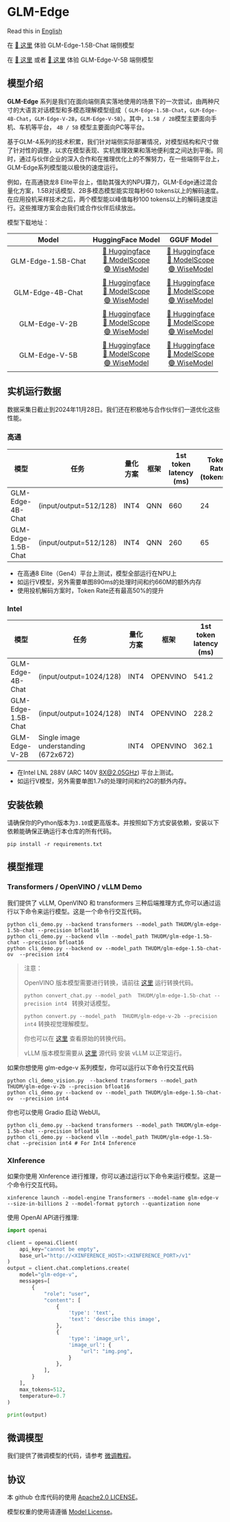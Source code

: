 # GLM-Edge

Read this in [English](README_en.md)

在 <a href="https://huggingface.co/spaces/THUDM-HF-SPACE/GLM-Edge-1.5B-Chat-Space" target="_blank"> 🤗 这里</a> 体验 GLM-Edge-1.5B-Chat 端侧模型

在 <a href="https://huggingface.co/spaces/THUDM-HF-SPACE/GLM-Edge-V-5B-Space" target="_blank"> 🤗 这里</a> 或者 <a href="https://modelscope.cn/studios/ZhipuAI/GLM-Edge-V-5B-Demo" target="_blank"> 🤖 这里</a> 体验 GLM-Edge-V-5B 端侧模型


## 模型介绍

**GLM-Edge** 系列是我们在面向端侧真实落地使用的场景下的一次尝试，由两种尺寸的大语言对话模型和多模态理解模型组成（
`GLM-Edge-1.5B-Chat`，`GLM-Edge-4B-Chat`，`GLM-Edge-V-2B`，`GLM-Edge-V-5B`）。其中，`1.5B / 2B`模型主要面向手机、车机等平台，
`4B / 5B` 模型主要面向PC等平台。

基于GLM-4系列的技术积累，我们针对端侧实际部署情况，对模型结构和尺寸做了针对性的调整，以求在模型表现、实机推理效果和落地便利度之间达到平衡。同时，通过与伙伴企业的深入合作和在推理优化上的不懈努力，在一些端侧平台上，GLM-Edge系列模型能以极快的速度运行。

例如，在高通骁龙8 Elite平台上，借助其强大的NPU算力，GLM-Edge通过混合量化方案，1.5B对话模型、2B多模态模型能实现每秒60
tokens以上的解码速度。在应用投机采样技术之后，两个模型能以峰值每秒100 tokens以上的解码速度运行。这些推理方案会由我们或合作伙伴后续放出。

模型下载地址：

|       Model        |                                                                                                     HuggingFace Model                                                                                                      |                                                                                                                GGUF Model                                                                                                                 |
|:------------------:|:--------------------------------------------------------------------------------------------------------------------------------------------------------------------------------------------------------------------------:|:-----------------------------------------------------------------------------------------------------------------------------------------------------------------------------------------------------------------------------------------:|
| GLM-Edge-1.5B-Chat | [🤗 Huggingface](https://huggingface.co/THUDM/glm-edge-1.5b-chat)<br> [🤖 ModelScope](https://modelscope.cn/models/ZhipuAI/glm-edge-1.5b-chat) <br> [🟣 WiseModel](https://wisemodel.cn/models/ZhipuAI/glm-edge-1.5b-chat) | [🤗 Huggingface](https://huggingface.co/THUDM/glm-edge-1.5b-chat-gguf)<br> [🤖 ModelScope](https://modelscope.cn/models/ZhipuAI/glm-edge-1.5b-chat-gguf) <br> [🟣 WiseModel](https://wisemodel.cn/models/ZhipuAI/glm-edge-1.5b-chat-gguf) |
|  GLM-Edge-4B-Chat  | [🤗 Huggingface](https://huggingface.co/THUDM/glm-edge-4b-chat)<br> [🤖 ModelScope](https://modelscope.cn/models/ZhipuAI/glm-edge-4b-chat)      <br> [🟣 WiseModel](https://wisemodel.cn/models/ZhipuAI/glm-edge-4b-chat)  |    [🤗 Huggingface](https://huggingface.co/THUDM/glm-edge-4b-chat-gguf)<br> [🤖 ModelScope](https://modelscope.cn/models/ZhipuAI/glm-edge-4b-chat-gguf) <br> [🟣 WiseModel](https://wisemodel.cn/models/ZhipuAI/glm-edge-4b-chat-gguf)    |
|   GLM-Edge-V-2B    |        [🤗 Huggingface](https://huggingface.co/THUDM/glm-edge-v-2b)<br> [🤖 ModelScope](https://modelscope.cn/models/ZhipuAI/glm-edge-v-2b) <br> [🟣 WiseModel](https://wisemodel.cn/models/ZhipuAI/glm-edge-v-2b)         |        [🤗 Huggingface](https://huggingface.co/THUDM/glm-edge-v-2b-gguf)<br> [🤖 ModelScope](https://modelscope.cn/models/ZhipuAI/glm-edge-v-2b-gguf) <br> [🟣 WiseModel](https://wisemodel.cn/models/ZhipuAI/glm-edge-v-2b-gguf)         |
|   GLM-Edge-V-5B    |   [🤗 Huggingface](https://huggingface.co/THUDM/glm-edge-v-5b)<br> [🤖 ModelScope](https://modelscope.cn/models/ZhipuAI/glm-edge-v-5b)           <br> [🟣 WiseModel](https://wisemodel.cn/models/ZhipuAI/glm-edge-v-5b)    |        [🤗 Huggingface](https://huggingface.co/THUDM/glm-edge-v-5b-gguf)<br> [🤖 ModelScope](https://modelscope.cn/models/ZhipuAI/glm-edge-v-5b-gguf) <br> [🟣 WiseModel](https://wisemodel.cn/models/ZhipuAI/glm-edge-v-5b-gguf)         |

## 实机运行数据

数据采集日截止到2024年11月28日。我们还在积极地与合作伙伴们一道优化这些性能。

### 高通

| 模型                 | 任务                     | 量化方案 | 框架  | 1st token latency (ms) | Token Rate (tokens/s) | Peak Memory Footprint (GB) |
|--------------------|------------------------|------|-----|------------------------|-----------------------|----------------------------|
| GLM-Edge-4B-Chat   | (input/output=512/128) | INT4 | QNN | 660                    | 24                    | 2.9                        |
| GLM-Edge-1.5B-Chat | (input/output=512/128) | INT4 | QNN | 260                    | 65                    | 1.2                        |

* 在高通8 Elite（Gen4）平台上测试，模型全部运行在NPU上
* 如运行V模型，另外需要单图890ms的处理时间和约660M的额外内存
* 使用投机解码方案时，Token Rate还有最高50%的提升

### Intel

| 模型                 | 任务                                   | 量化方案 | 框架       | 1st token latency (ms) | Token Rate (tokens/s) | Peak Memory Footprint (GB) |
|--------------------|--------------------------------------|------|----------|------------------------|-----------------------|----------------------------|
| GLM-Edge-4B-Chat   | (input/output=1024/128)              | INT4 | OPENVINO | 541.2                  | 27                    | 3.9                        |
| GLM-Edge-1.5B-Chat | (input/output=1024/128)              | INT4 | OPENVINO | 228.2                  | 63                    | 2.3                        |
| GLM-Edge-V-2B      | Single image understanding (672x672) | INT4 | OPENVINO | 362.1                  | 70                    | 3.4                        |

* 在Intel LNL 288V (ARC 140V 8X@2.05GHz) 平台上测试。
* 如运行V模型，另外需要单图1.7s的处理时间和约2G的额外内存。

## 安装依赖

请确保你的Python版本为`3.10`或更高版本。并按照如下方式安装依赖，安装以下依赖能确保正确运行本仓库的所有代码。

```shell
pip install -r requirements.txt
```

## 模型推理

### Transformers / OpenVINO / vLLM Demo

我们提供了 vLLM, OpenVINO 和 transformers 三种后端推理方式,你可以通过运行以下命令来运行模型。这是一个命令行交互代码。

```shell
python cli_demo.py --backend transformers --model_path THUDM/glm-edge-1.5b-chat --precision bfloat16
python cli_demo.py --backend vllm --model_path THUDM/glm-edge-1.5b-chat --precision bfloat16
python cli_demo.py --backend ov --model_path THUDM/glm-edge-1.5b-chat-ov  --precision int4
```

> 注意：
>
> OpenVINO 版本模型需要进行转换，请前往 [这里](inference/ov_convert) 运行转换代码。
>
> ```python convert_chat.py --model_path  THUDM/glm-edge-1.5b-chat --precision int4 ``` 转换对话模型。
>
> ```python convert.py --model_path  THUDM/glm-edge-v-2b --precision int4``` 转换视觉理解模型。
>
> 你也可以在 [这里](https://github.com/openvino-dev-samples/glm-edge.openvino) 查看原始的转换代码。
>
> vLLM 版本模型需要从 [这里](https://github.com/sixsixcoder/vllm/tree/glm-4) 源代码 安装 vLLM 以正常运行。

如果你想使用 glm-edge-v 系列模型，你可以运行以下命令行交互代码

```shell
python cli_demo_vision.py  --backend transformers --model_path THUDM/glm-edge-v-2b --precision bfloat16
python cli_demo.py --backend ov --model_path THUDM/glm-edge-1.5b-chat-ov  --precision int4
```

你也可以使用 Gradio 启动 WebUI。

```shell
python cli_demo.py --backend transformers --model_path THUDM/glm-edge-1.5b-chat --precision bfloat16
python cli_demo.py --backend vllm --model_path THUDM/glm-edge-1.5b-chat --precision int4 # For Int4 Inference
```

### XInference

如果你使用 XInference 进行推理，你可以通过运行以下命令来运行模型。这是一个命令行交互代码。

```shell 
xinference launch --model-engine Transformers --model-name glm-edge-v --size-in-billions 2 --model-format pytorch --quantization none
```

使用 OpenAI API进行推理:

```python
import openai

client = openai.Client(
    api_key="cannot be empty",
    base_url="http://<XINFERENCE_HOST>:<XINFERENCE_PORT>/v1"
)
output = client.chat.completions.create(
    model="glm-edge-v",
    messages=[
        {
            "role": "user",
            "content": [
                {
                    'type': 'text',
                    'text': 'describe this image',
                },
                {
                    'type': 'image_url',
                    'image_url': {
                        "url": "img.png",
                    }
                },
            ],
        }
    ],
    max_tokens=512,
    temperature=0.7
)

print(output)
```

## 微调模型

我们提供了微调模型的代码，请参考 [微调教程](finetune/README.md)。

## 协议

本 github 仓库代码的使用 [Apache2.0 LICENSE](LICENSE)。

模型权重的使用请遵循 [Model License](MODEL_LICENSE)。
